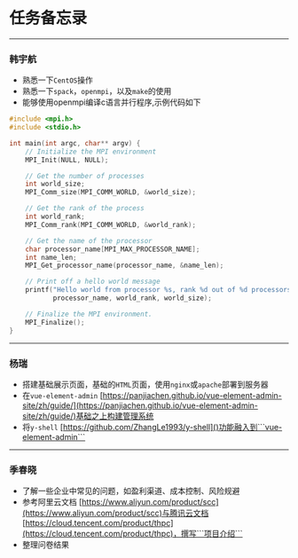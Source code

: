 # 任务备忘录

----

### 韩宇航

- 熟悉一下```CentOS```操作
- 熟悉一下```spack```，```openmpi```，以及```make```的使用
- 能够使用openmpi编译c语言并行程序,示例代码如下

```CPP
#include <mpi.h>
#include <stdio.h>

int main(int argc, char** argv) {
    // Initialize the MPI environment
    MPI_Init(NULL, NULL);

    // Get the number of processes
    int world_size;
    MPI_Comm_size(MPI_COMM_WORLD, &world_size);

    // Get the rank of the process
    int world_rank;
    MPI_Comm_rank(MPI_COMM_WORLD, &world_rank);

    // Get the name of the processor
    char processor_name[MPI_MAX_PROCESSOR_NAME];
    int name_len;
    MPI_Get_processor_name(processor_name, &name_len);

    // Print off a hello world message
    printf("Hello world from processor %s, rank %d out of %d processors\n",
           processor_name, world_rank, world_size);

    // Finalize the MPI environment.
    MPI_Finalize();
}
```


---

### 杨瑞

- 搭建基础展示页面，基础的```HTML```页面，使用```nginx```或```apache```部署到服务器
- 在```vue-element-admin``` [https://panjiachen.github.io/vue-element-admin-site/zh/guide/](https://panjiachen.github.io/vue-element-admin-site/zh/guide/)基础之上构建管理系统
- 将```y-shell``` [https://github.com/ZhangLe1993/y-shell]()功能融入到```vue-element-admin```


---

### 季春晓

- 了解一些企业中常见的问题，如盈利渠道、成本控制、风险规避
- 参考阿里云文档 [https://www.aliyun.com/product/scc](https://www.aliyun.com/product/scc)与腾讯云文档 [https://cloud.tencent.com/product/thpc](https://cloud.tencent.com/product/thpc)，撰写```项目介绍```
- 整理问卷结果

